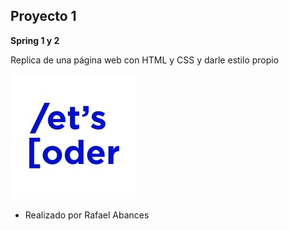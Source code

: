 ## Proyecto 1
**Spring 1 y 2**

Replica de una página web con HTML y CSS y darle estilo propio

<img src="images/images/letscoder-square.jpeg" alt="logo">

- Realizado por Rafael Abances
